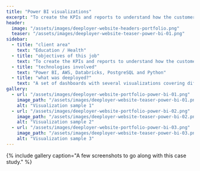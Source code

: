 ```yaml
---
title: "Power BI visualizations"
excerpt: "To create the KPIs and reports to understand how the customers consume its products, tracking the behaviour as well as the impact on the customers goals."
header:
  image: "/assets/images/deeployer-website-headers-portfolio.png"
  teaser: "/assets/images/deeployer-website-teaser-power-bi-01.png"
sidebar:
  - title: "client area"
    text: "Education / Health"
  - title: "objectives of this job"
    text: "To create the KPIs and reports to understand how the customers consume its products, tracking the behaviour as well as the impact on the customers goals. Additionally, to understand how to stimulate learning and improve the customer experience on their journey."
  - title: "technologies involved"
    text: "Power BI, AWS, Databricks, PostgreSQL and Python"
  - title: "what was deeployed?"
    text: "A set of dashboards with several visualizations covering different point of views of the data capable of achieve the client's objectives."
gallery:
  - url: "/assets/images/deeployer-website-portfolio-power-bi-01.png"
    image_path: "/assets/images/deeployer-website-teaser-power-bi-01.png"
    alt: "Visualization sample 1"
  - url: "/assets/images/deeployer-website-portfolio-power-bi-02.png"
    image_path: "/assets/images/deeployer-website-teaser-power-bi-02.png"
    alt: "Visualization sample 2"
  - url: "/assets/images/deeployer-website-portfolio-power-bi-03.png"
    image_path: "/assets/images/deeployer-website-teaser-power-bi-03.png"
    alt: "Visualization sample 3"
---
```


{% include gallery caption="A few screenshots to go along with this case study." %}